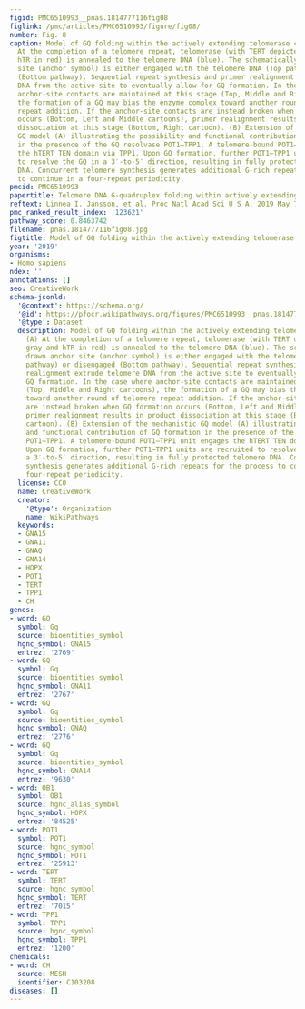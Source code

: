```yaml
---
figid: PMC6510993__pnas.1814777116fig08
figlink: /pmc/articles/PMC6510993/figure/fig08/
number: Fig. 8
caption: Model of GQ folding within the actively extending telomerase complex. (A)
  At the completion of a telomere repeat, telomerase (with TERT depicted in gray and
  hTR in red) is annealed to the telomere DNA (blue). The schematically drawn anchor
  site (anchor symbol) is either engaged with the telomere DNA (Top pathway) or disengaged
  (Bottom pathway). Sequential repeat synthesis and primer realignment extrude telomere
  DNA from the active site to eventually allow for GQ formation. In the case where
  anchor-site contacts are maintained at this stage (Top, Middle and Right cartoons),
  the formation of a GQ may bias the enzyme complex toward another round of telomere
  repeat addition. If the anchor-site contacts are instead broken when GQ formation
  occurs (Bottom, Left and Middle cartoons), primer realignment results in product
  dissociation at this stage (Bottom, Right cartoon). (B) Extension of the mechanistic
  GQ model (A) illustrating the possibility and functional contribution of GQ formation
  in the presence of the GQ resolvase POT1–TPP1. A telomere-bound POT1–TPP1 unit engages
  the hTERT TEN domain via TPP1. Upon GQ formation, further POT1–TPP1 units are recruited
  to resolve the GQ in a 3′-to-5′ direction, resulting in fully protected telomere
  DNA. Concurrent telomere synthesis generates additional G-rich repeats for the process
  to continue in a four-repeat periodicity.
pmcid: PMC6510993
papertitle: Telomere DNA G-quadruplex folding within actively extending human telomerase.
reftext: Linnea I. Jansson, et al. Proc Natl Acad Sci U S A. 2019 May 7;116(19):9350-9359.
pmc_ranked_result_index: '123621'
pathway_score: 0.8463742
filename: pnas.1814777116fig08.jpg
figtitle: Model of GQ folding within the actively extending telomerase complex
year: '2019'
organisms:
- Homo sapiens
ndex: ''
annotations: []
seo: CreativeWork
schema-jsonld:
  '@context': https://schema.org/
  '@id': https://pfocr.wikipathways.org/figures/PMC6510993__pnas.1814777116fig08.html
  '@type': Dataset
  description: Model of GQ folding within the actively extending telomerase complex.
    (A) At the completion of a telomere repeat, telomerase (with TERT depicted in
    gray and hTR in red) is annealed to the telomere DNA (blue). The schematically
    drawn anchor site (anchor symbol) is either engaged with the telomere DNA (Top
    pathway) or disengaged (Bottom pathway). Sequential repeat synthesis and primer
    realignment extrude telomere DNA from the active site to eventually allow for
    GQ formation. In the case where anchor-site contacts are maintained at this stage
    (Top, Middle and Right cartoons), the formation of a GQ may bias the enzyme complex
    toward another round of telomere repeat addition. If the anchor-site contacts
    are instead broken when GQ formation occurs (Bottom, Left and Middle cartoons),
    primer realignment results in product dissociation at this stage (Bottom, Right
    cartoon). (B) Extension of the mechanistic GQ model (A) illustrating the possibility
    and functional contribution of GQ formation in the presence of the GQ resolvase
    POT1–TPP1. A telomere-bound POT1–TPP1 unit engages the hTERT TEN domain via TPP1.
    Upon GQ formation, further POT1–TPP1 units are recruited to resolve the GQ in
    a 3′-to-5′ direction, resulting in fully protected telomere DNA. Concurrent telomere
    synthesis generates additional G-rich repeats for the process to continue in a
    four-repeat periodicity.
  license: CC0
  name: CreativeWork
  creator:
    '@type': Organization
    name: WikiPathways
  keywords:
  - GNA15
  - GNA11
  - GNAQ
  - GNA14
  - HOPX
  - POT1
  - TERT
  - TPP1
  - CH
genes:
- word: GQ
  symbol: Gq
  source: bioentities_symbol
  hgnc_symbol: GNA15
  entrez: '2769'
- word: GQ
  symbol: Gq
  source: bioentities_symbol
  hgnc_symbol: GNA11
  entrez: '2767'
- word: GQ
  symbol: Gq
  source: bioentities_symbol
  hgnc_symbol: GNAQ
  entrez: '2776'
- word: GQ
  symbol: Gq
  source: bioentities_symbol
  hgnc_symbol: GNA14
  entrez: '9630'
- word: OB1
  symbol: OB1
  source: hgnc_alias_symbol
  hgnc_symbol: HOPX
  entrez: '84525'
- word: POT1
  symbol: POT1
  source: hgnc_symbol
  hgnc_symbol: POT1
  entrez: '25913'
- word: TERT
  symbol: TERT
  source: hgnc_symbol
  hgnc_symbol: TERT
  entrez: '7015'
- word: TPP1
  symbol: TPP1
  source: hgnc_symbol
  hgnc_symbol: TPP1
  entrez: '1200'
chemicals:
- word: CH
  source: MESH
  identifier: C103208
diseases: []
---
```

